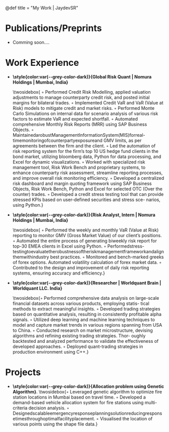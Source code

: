 @def title = "My Work | JaydevSR"

<!-- ------------------
      PUBLICATIONS SECTION
     ------------------ -->
# Publications/Preprints

- Comming soon....

<!-- ------------------
      PROJECTS SECTION
     ------------------ -->
# Work Experience

- **\style{color:var(--grey-color-dark)}{Global Risk Quant | Nomura Holdings | Mumbai, India}** 
  
  \twosidebox{
◦ Performed Credit Risk Modelling, applied valuation adjustments to manage counterparty credit risk, and posted
initial margins for bilateral trades.
◦ Implemented Credit VaR and VaR (Value at Risk) models to mitigate credit and market risks.
◦ Performed Monte Carlo Simulations on internal data for scenario analysis of various risk factors to estimate VaR and expected shortfall.
◦ Automated comprehensive Monthly Risk Reports (MRR) using SAP Business Objects.
◦ MaintainedarobustManagementInformationSystem(MIS)forreal-timemonitoringofcounterpartyexposureand
GMV limits, as per agreements between the firm and the client.
◦ Led the automation of risk reporting system for the firm’s top 10 US hedge fund clients in the bond market, utilizing
bloomberg data, Python for data processing, and Excel for dynamic visualizations.
◦ Worked with specialized risk management tool, Risk Work Bench and proprietary systems, to enhance counterparty
risk assessment, streamline reporting processes, and improve overall risk monitoring efficiency.
◦ Developed a centralized risk dashboard and margin quoting framework using SAP Business Objects, Risk Work
Bench, Python and Excel for selected OTC (Over the counter) trades.
◦ Developed a credit stress testing tool that can provide stressed KPIs based on user-defined securities and stress sce-
narios, using Python.}

- **\style{color:var(--grey-color-dark)}{Risk Analyst, Intern | Nomura Holdings | Mumbai, India}** 
  
  \twosidebox{
◦ Performed the weekly and monthly VaR (Value at Risk) reporting to monitor GMV (Gross Market Value) of our client’s positions.
◦ Automated the entire process of generating biweekly risk report for top-30 EMEA clients in Excel using Python.
◦ Performedstress-testingtoevaluatetherobustnessoftheriskmanagementframeworkandalignthemwithindustry
best practices.
◦ Monitored and bench-marked greeks of forex options. Automated volatility calculation of forex market data.
◦ Contributed to the design and improvement of daily risk reporting systems, ensuring accuracy and efficiency.}

- **\style{color:var(--grey-color-dark)}{Researcher | Worldquant Brain | Worldquant LLC. India}** 
  
  \twosidebox{◦ Performed comprehensive data analysis on large-scale financial datasets across various products, employing statis-
tical methods to extract meaningful insights.
◦ Developed trading strategies based on quantitative analysis, resulting in consistently profitable alpha signals.
◦ Utilized deep learning and machine learning techniques to model and capture market trends in various regions spanning from USA to China.
◦ Conducted research on market microstructure, devising algorithms and refining existing trading strategies. Thor- oughly backtested and analyzed performance to validate the effectiveness of developed approaches.
◦ Deployed quant-trading strategies in production environment using C++.}

# Projects

- **\style{color:var(--grey-color-dark)}{Allocation problem using Genetic Algorithm}**.
  \twosidebox{◦ Leveraged genetic algorithm to optimize fire station locations in Mumbai based on travel time.
◦ Developed a demand-based vehicle allocation system for fire stations using multi-criteria decision analysis.
◦ Designedscalableemergencyresponseplanningsolutionreducingresponsetimesthroughoptimalfacilityplacement. ◦ Visualised the location of various points using the shape file data.}



